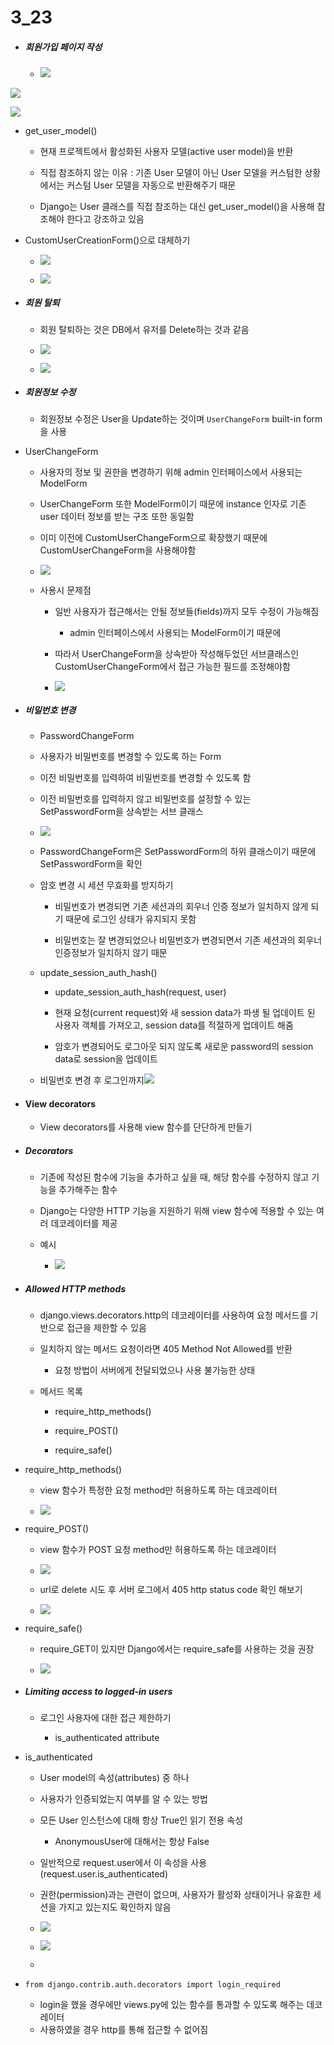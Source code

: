 # 3_23

- ##### 회원가입 페이지 작성
  
  - ![](C:\Users\wlsdn\AppData\Roaming\marktext\images\2023-04-16-01-27-19-image.png)

![](C:\Users\wlsdn\AppData\Roaming\marktext\images\2023-04-16-01-32-31-image.png)

![](C:\Users\wlsdn\AppData\Roaming\marktext\images\2023-04-16-01-32-53-image.png)

- get_user_model()
  
  - 현재 프로젝트에서 활성화된 사용자 모델(active user model)을 반환
  
  - 직접 참조하지 않는 이유 : 기존 User 모델이 아닌 User 모델을 커스텀한 상황에서는 커스텀 User 모델을 자동으로 반환해주기 때문
  
  - Django는 User 클래스를 직접 참조하는 대신 get_user_model()을 사용해 참조해야 한다고 강조하고 있음

- CustomUserCreationForm()으로 대체하기
  
  - ![](C:\Users\wlsdn\AppData\Roaming\marktext\images\2023-04-16-01-36-51-image.png)
  
  - ![](C:\Users\wlsdn\AppData\Roaming\marktext\images\2023-04-16-01-37-54-image.png)

- ##### 회원 탈퇴
  
  - 회원 탈퇴하는 것은 DB에서 유저를 Delete하는 것과 같음
  
  - ![](C:\Users\wlsdn\AppData\Roaming\marktext\images\2023-04-16-01-38-44-image.png)
  
  - ![](C:\Users\wlsdn\AppData\Roaming\marktext\images\2023-04-16-01-40-35-image.png)

- ##### 회원정보 수정
  
  - 회원정보 수정은 User을 Update하는 것이며 `UserChangeForm` built-in form을 사용

- UserChangeForm
  
  - 사용자의 정보 및 권한을 변경하기 위해 admin 인터페이스에서 사용되는 ModelForm
  
  - UserChangeForm 또한 ModelForm이기 때문에 instance 인자로 기존 user 데이터 정보를 받는 구조 또한 동일함
  
  - 이미 이전에 CustomUserChangeForm으로 확장했기 때문에 CustomUserChangeForm을 사용해야함
  
  - ![](C:\Users\wlsdn\AppData\Roaming\marktext\images\2023-04-16-01-43-02-image.png)
  
  - 사용시 문제점
    
    - 일반 사용자가 접근해서는 안될 정보들(fields)까지 모두 수정이 가능해짐
      
      - admin 인터페이스에서 사용되는 ModelForm이기 때문에
    
    - 따라서 UserChangeForm을 상속받아 작성해두었던 서브클래스인 CustomUserChangeForm에서 접근 가능한 필드를 조정해야함
    
    - ![](C:\Users\wlsdn\AppData\Roaming\marktext\images\2023-04-16-01-48-04-image.png)

- ##### 비밀번호 변경
  
  - PasswordChangeForm
  
  - 사용자가 비밀번호를 변경할 수 있도록 하는 Form
  
  - 이전 비밀번호를 입력하여 비밀번호를 변경할 수 있도록 함
  
  - 이전 비밀번호를 입력하지 않고 비밀번호를 설정할 수 있는 SetPasswordForm을 상속받는 서브 클래스
  
  - ![](C:\Users\wlsdn\AppData\Roaming\marktext\images\2023-04-16-01-51-23-image.png)
  
  - PasswordChangeForm은 SetPasswordForm의 하위 클래스이기 때문에 SetPasswordForm을 확인
  
  - 암호 변경 시 세션 무효화를 방지하기
    
    - 비밀번호가 변경되면 기존 세션과의 회우너 인증 정보가 일치하지 않게 되기 때문에 로그인 상태가 유지되지 못함
    
    - 비밀번호는 잘 변경되었으나 비밀번호가 변경되면서 기존 세션과의 회우너 인증정보가 일치하지 않기 때문
  
  - update_session_auth_hash()
    
    - update_session_auth_hash(request, user)
    
    - 현재 요청(current request)와 새 session data가 파생 될 업데이트 된 사용자 객체를 가져오고, session data를 적절하게 업데이트 해줌
    
    - 암호가 변경되어도 로그아웃 되지 않도록 새로운 password의 session data로 session을 업데이트
  
  - 비밀번호 변경 후 로그인까지![](C:\Users\wlsdn\AppData\Roaming\marktext\images\2023-04-16-01-57-21-image.png)

- #### View decorators
  
  - View decorators를 사용해 view 함수를 단단하게 만들기

- ##### Decorators
  
  - 기존에 작성된 함수에 기능을 추가하고 싶을 때, 해당 함수를 수정하지 않고 기능을 추가해주는 함수
  
  - Django는 다양한 HTTP 기능을 지원하기 위해 view 함수에 적용할 수 있는 여러 데코레이터를 제공
  
  - 예시
    
    - ![](C:\Users\wlsdn\AppData\Roaming\marktext\images\2023-04-16-02-02-58-image.png)

- ##### Allowed HTTP methods
  
  - django.views.decorators.http의 데코레이터를 사용하여 요청 메서드를 기반으로 접근을 제한할 수 있음
  
  - 일치하지 않는 메서드 요청이라면 405 Method Not Allowed를 반환
    
    - 요청 방법이 서버에게 전달되었으나 사용 불가능한 상태
  
  - 메서드 목록
    
    - require_http_methods()
    
    - require_POST()
    
    - require_safe()

- require_http_methods()
  
  - view 함수가 특정한 요청 method만 허용하도록 하는 데코레이터
  
  - ![](C:\Users\wlsdn\AppData\Roaming\marktext\images\2023-04-16-02-05-29-image.png)

- require_POST()
  
  - view 함수가 POST 요청 method만 허용하도록 하는 데코레이터
  
  - ![](C:\Users\wlsdn\AppData\Roaming\marktext\images\2023-04-16-02-06-24-image.png)
  
  - url로 delete 시도 후 서버 로그에서 405 http status code 확인 해보기
  
  - ![](C:\Users\wlsdn\AppData\Roaming\marktext\images\2023-04-16-02-07-04-image.png)

- require_safe()
  
  - require_GET이 있지만 Django에서는 require_safe를 사용하는 것을 권장
  
  - ![](C:\Users\wlsdn\AppData\Roaming\marktext\images\2023-04-16-02-07-32-image.png)

- ##### Limiting access to logged-in users
  
  - 로그인 사용자에 대한 접근 제한하기
    
    - is_authenticated attribute

- is_authenticated
  
  - User model의 속성(attributes) 중 하나
  
  - 사용자가 인증되었는지 여부를 알 수 있는 방법
  
  - 모든 User 인스턴스에 대해 항상 True인 읽기 전용 속성
    
    - AnonymousUser에 대해서는 항상 False
  
  - 일반적으로 request.user에서 이 속성을 사용(request.user.is_authenticated)
  
  - 권한(permission)과는 관련이 없으며, 사용자가 활성화 상태이거나 유효한 세션을 가지고 있는지도 확인하지 않음
  
  - ![](C:\Users\wlsdn\AppData\Roaming\marktext\images\2023-04-16-02-10-03-image.png)
  
  - ![](C:\Users\wlsdn\AppData\Roaming\marktext\images\2023-04-16-02-10-27-image.png)
  
  - 

- `from django.contrib.auth.decorators import login_required`
  
  - login을 했을 경우에만 views.py에 있는 함수를 통과할 수 있도록 해주는 데코레이터 
  - 사용하였을 경우 http를 통해 접근할 수 없어짐
